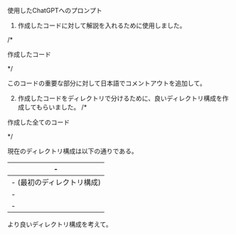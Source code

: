 使用したChatGPTへのプロンプト

1. 作成したコードに対して解説を入れるために使用しました。
  
  /*
  
  作成したコード
  
  */
  
  このコードの重要な部分に対して日本語でコメントアウトを追加して。

2. 作成したコードをディレクトリで分けるために、良いディレクトリ構成を作成してもらいました。
  /*
  
  作成した全てのコード
  
  */
  
  現在のディレクトリ構成は以下の通りである。
  
  | - |
  | - |
  | - (最初のディレクトリ構成) |
  | - |
  | - |
  
  より良いディレクトリ構成を考えて。
